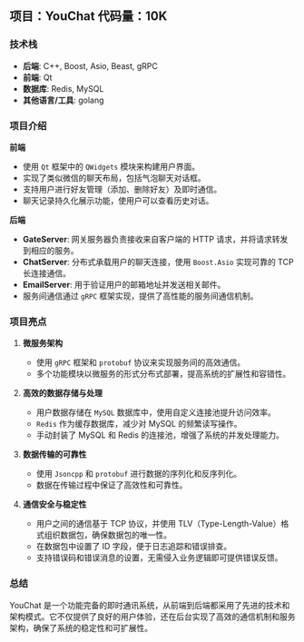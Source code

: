 ## 项目：YouChat	代码量：10K

### 技术栈

- **后端**: C++, Boost, Asio, Beast, gRPC
- **前端**: Qt
- **数据库**: Redis, MySQL
- **其他语言/工具**: golang

### 项目介绍

**前端**

- 使用 `Qt` 框架中的 `QWidgets` 模块来构建用户界面。
- 实现了类似微信的聊天布局，包括气泡聊天对话框。
- 支持用户进行好友管理（添加、删除好友）及即时通信。
- 聊天记录持久化展示功能，使用户可以查看历史对话。

**后端**

- **GateServer**: 网关服务器负责接收来自客户端的 HTTP 请求，并将请求转发到相应的服务。
- **ChatServer**: 分布式承载用户的聊天连接，使用 `Boost.Asio` 实现可靠的 TCP 长连接通信。
- **EmailServer**: 用于验证用户的邮箱地址并发送相关邮件。
- 服务间通信通过 `gRPC` 框架实现，提供了高性能的服务间通信机制。

### 项目亮点

1. **微服务架构**
   - 使用 `gRPC` 框架和 `protobuf` 协议来实现服务间的高效通信。
   - 多个功能模块以微服务的形式分布式部署，提高系统的扩展性和容错性。

2. **高效的数据存储与处理**
   - 用户数据存储在 `MySQL` 数据库中，使用自定义连接池提升访问效率。
   - `Redis` 作为缓存数据库，减少对 MySQL 的频繁读写操作。
   - 手动封装了 MySQL 和 Redis 的连接池，增强了系统的并发处理能力。

3. **数据传输的可靠性**
   - 使用 `Jsoncpp` 和 `protobuf` 进行数据的序列化和反序列化。
   - 数据在传输过程中保证了高效性和可靠性。

4. **通信安全与稳定性**
   - 用户之间的通信基于 TCP 协议，并使用 TLV（Type-Length-Value）格式组织数据包，确保数据包的唯一性。
   - 在数据包中设置了 ID 字段，便于日志追踪和错误排查。
   - 支持错误码和错误消息的设置，无需侵入业务逻辑即可提供错误反馈。

### 总结

YouChat 是一个功能完备的即时通讯系统，从前端到后端都采用了先进的技术和架构模式。它不仅提供了良好的用户体验，还在后台实现了高效的通信机制和服务架构，确保了系统的稳定性和可扩展性。